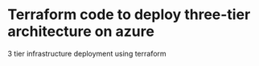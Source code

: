 # Terraform code to deploy three-tier architecture on azure
3 tier infrastructure deployment using terraform
